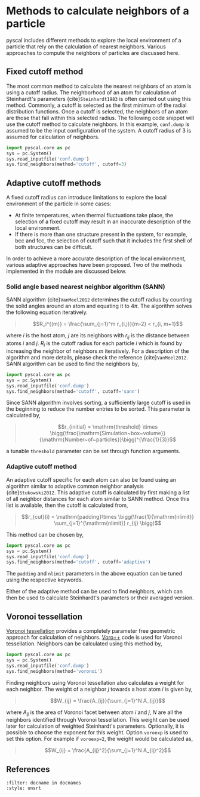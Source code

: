 # Methods to calculate neighbors of a particle

pyscal includes different methods to explore the local environment of a
particle that rely on the calculation of nearest neighbors. Various
approaches to compute the neighbors of particles are discussed here.

## Fixed cutoff method

The most common method to calculate the nearest neighbors of an atom is
using a cutoff radius. The neighborhood of an atom for calculation of
Steinhardt\'s parameters {cite}`Steinhardt1983` is often carried out using this method.
Commonly, a cutoff is selected as the first minimum of the radial
distribution functions. Once a cutoff is selected, the neighbors of an
atom are those that fall within this selected radius. The following code
snippet will use the cutoff method to calculate neighbors. In this example, `conf.dump` is assumed to
be the input configuration of the system. A cutoff radius of 3 is
assumed for calculation of neighbors.

``` python
import pyscal.core as pc
sys = pc.System()
sys.read_inputfile('conf.dump')
sys.find_neighbors(method='cutoff', cutoff=3)
```


## Adaptive cutoff methods

A fixed cutoff radius can introduce limitations to explore the local
environment of the particle in some cases:

-   At finite temperatures, when thermal fluctuations take place, the
    selection of a fixed cutoff may result in an inaccurate description
    of the local environment.
-   If there is more than one structure present in the system, for
    example, bcc and fcc, the selection of cutoff such that it includes
    the first shell of both structures can be difficult.

In order to achieve a more accurate description of the local
environment, various adaptive approaches have been proposed. Two of the
methods implemented in the module are discussed below.

### Solid angle based nearest neighbor algorithm (SANN)

SANN algorithm {cite}`VanMeel2012` determines the cutoff radius by counting the solid
angles around an atom and equating it to $4\pi$. The algorithm solves
the following equation iteratively.

> $$R_i^{(m)} = \frac{\sum_{j=1}^m r_{i,j}}{m-2} < r_{i, m+1}$$

where $i$ is the host atom, $j$ are its neighbors with $r_{ij}$ is the
distance between atoms $i$ and $j$. $R_i$ is the cutoff radius for each
particle $i$ which is found by increasing the neighbor of neighbors $m$
iteratively. For a description of the algorithm and more details, please
check the reference {cite}`VanMeel2012`. SANN algorithm can be used to find the
neighbors by,

``` python
import pyscal.core as pc
sys = pc.System()
sys.read_inputfile('conf.dump')
sys.find_neighbors(method='cutoff', cutoff='sann')
```

Since SANN algorithm involves sorting, a sufficiently large cutoff is
used in the beginning to reduce the number entries to be sorted. This
parameter is calculated by,

> $$r_{initial} = \mathrm{threshold} \times \bigg(\frac{\mathrm{Simulation~box~volume}}{\mathrm{Number~of~particles}}\bigg)^{\frac{1}{3}}$$

a tunable `threshold` parameter can be set through function arguments.

### Adaptive cutoff method

An adaptive cutoff specific for each atom can also be found using an
algorithm similar to adaptive common neighbor analysis {cite}`Stukowski2012`. This
adaptive cutoff is calculated by first making a list of all neighbor
distances for each atom similar to SANN method. Once this list is
available, then the cutoff is calculated from,

> $$r_{cut}(i) = \mathrm{padding}\times \bigg(\frac{1}{\mathrm{nlimit}} \sum_{j=1}^{\mathrm{nlimit}} r_{ij} \bigg)$$

This method can be chosen by,

``` python
import pyscal.core as pc
sys = pc.System()
sys.read_inputfile('conf.dump')
sys.find_neighbors(method='cutoff', cutoff='adaptive')
```

The `padding` and `nlimit` parameters in the above equation can be tuned
using the respective keywords.

Either of the adaptive method can be used to find neighbors, which can
then be used to calculate Steinhardt\'s parameters or their averaged
version.

## Voronoi tessellation

[Voronoi tessellation](https://en.wikipedia.org/wiki/Voronoi_diagram)
provides a completely parameter free geometric approach for calculation
of neighbors. [Voro++](http://math.lbl.gov/voro++/) code is used for
Voronoi tessellation. Neighbors can be calculated using this method by,

``` python
import pyscal.core as pc
sys = pc.System()
sys.read_inputfile('conf.dump')
sys.find_neighbors(method='voronoi')
```

Finding neighbors using Voronoi tessellation also calculates a weight
for each neighbor. The weight of a neighbor $j$ towards a host atom $i$
is given by,

> $$W_{ij} = \frac{A_{ij}}{\sum_{j=1}^N A_{ij}}$$

where $A_{ij}$ is the area of Voronoi facet between atom $i$ and $j$,
$N$ are all the neighbors identified through Voronoi tessellation. This
weight can be used later for calculation of weighted Steinhardt\'s
parameters. Optionally, it is possible to choose the exponent for this
weight. Option `voroexp` is used to set this option. For example if
`voroexp=2`, the weight would be calculated as,

> $$W_{ij} = \frac{A_{ij}^2}{\sum_{j=1}^N A_{ij}^2}$$

## References

```{bibliography} ../references.bib
:filter: docname in docnames
:style: unsrt
```
